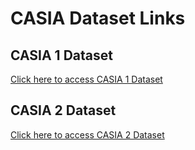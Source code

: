 # CASIA Dataset Links  

## CASIA 1 Dataset  
[Click here to access CASIA 1 Dataset](https://drive.google.com/drive/folders/1vvP5yaAq2mdq1UVaPIb3lueilZ4l6z2q?usp=sharing)  

## CASIA 2 Dataset  
[Click here to access CASIA 2 Dataset](https://drive.google.com/drive/folders/1f89EBxFcWEzj02v7V8MRrxVWq6fvKX-b?usp=drive_link)  
